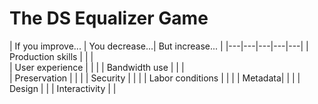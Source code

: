 # The DS Equalizer Game

| If you improve...  | You decrease...| But increase... |
|---|---|---|---|---|
| Production skills |   |   |   
| User experience |   |   |
| Bandwidth use |   |   |  
| Preservation | | |
| Security | | |
| Labor conditions | | |
| Metadata| | |
| Design | |
| Interactivity | | 

